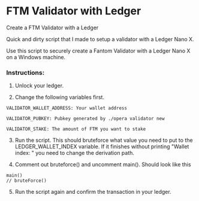 # FTM Validator with Ledger
Create a FTM Validator with a Ledger

Quick and dirty script that I made to setup a validator with a Ledger Nano X.

Use this script to securely create a Fantom Validator with a Ledger Nano X on a Windows machine.


### Instructions:
1. Unlock your ledger.

2. Change the following variables first.
```
VALIDATOR_WALLET_ADDRESS: Your wallet address

VALIDATOR_PUBKEY: Pubkey generated by ./opera validator new

VALIDATOR_STAKE: The amount of FTM you want to stake
```
3. Run the script. This should bruteforce what value you need to put to the LEDGER_WALLET_INDEX variable. If it finishes without printing "Wallet index: " you need to change the derivation path.

4. Comment out bruteforce() and uncomment main(). Should look like this

```
main()
// bruteForce()
```

5. Run the script again and confirm the transaction in your ledger. 
